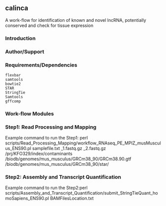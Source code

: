 ## calinca
A work-flow for identification of known and novel lncRNA, potentially conserved and check for tissue expression

### Introduction


### Author/Support 


### Requirements/Dependencies
~~~~~~~~~~~~~
flexbar
samtools
bowtie2
STAR
StringTie
Samtools
gffcomp

~~~~~~~~~~~~~

### Work-flow Modules

### Step1: Read Processing and Mapping

Example command to run the Step1: perl scripts/Read_Processing_Mapping/workflow_RNAseq_PE_MPIZ_musMusculus_ENS90.pl samplefile.txt _1.fastq.gz _2.fastq.gz /prj/KFO329/index/contaminants  /biodb/genomes/mus_musculus/GRCm38_90/GRCm38.90.gtf
 /biodb/genomes/mus_musculus/GRCm38_90/star/


### Step2: Assembly and Transcript Quantification

Example command to run the Step2:perl scripts/Assembly_and_Transcript_Quantification/submit_StringTieQuant_homoSapiens_ENS90.pl BAMFilesLocation.txt

